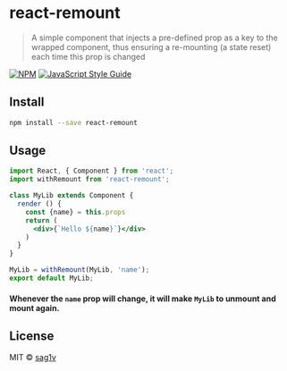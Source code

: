 # react-remount

> A simple component that injects a pre-defined prop as a key to the wrapped component, thus ensuring a re-mounting (a state reset) each time this prop is changed

[![NPM](https://img.shields.io/npm/v/react-remount.svg)](https://www.npmjs.com/package/react-remount) [![JavaScript Style Guide](https://img.shields.io/badge/code_style-standard-brightgreen.svg)](https://standardjs.com)

## Install

```bash
npm install --save react-remount
```

## Usage

```jsx
import React, { Component } from 'react';
import withRemount from 'react-remount';

class MyLib extends Component {
  render () {
    const {name} = this.props
    return (
      <div>{`Hello ${name}`}</div>
    )
  }
}

MyLib = withRemount(MyLib, 'name');
export default MyLib;
```
#### Whenever the `name` prop will change, it will make `MyLib` to unmount and mount again.

## License

MIT © [sag1v](https://github.com/sag1v)

